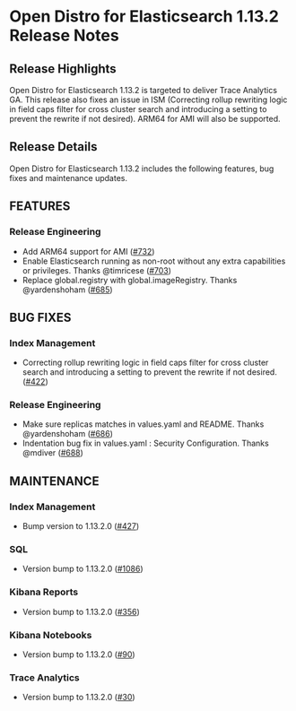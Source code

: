# Open Distro for Elasticsearch 1.13.2 Release Notes

## Release Highlights
Open Distro for Elasticsearch 1.13.2 is targeted to deliver Trace Analytics GA. This release also fixes an issue in ISM (Correcting rollup rewriting logic in field caps filter for cross cluster search and introducing a setting to prevent the rewrite if not desired). ARM64 for AMI will also be supported. 

## Release Details
Open Distro for Elasticsearch 1.13.2 includes the following features, bug fixes and maintenance updates.

## FEATURES

### Release Engineering
* Add ARM64 support for AMI ([#732](https://github.com/opendistro-for-elasticsearch/opendistro-build/pull/732))
* Enable Elasticsearch running as non-root without any extra capabilities or privileges. Thanks @timricese ([#703](https://github.com/opendistro-for-elasticsearch/opendistro-build/pull/703))
* Replace global.registry with global.imageRegistry. Thanks @yardenshoham ([#685](https://github.com/opendistro-for-elasticsearch/opendistro-build/pull/685))


## BUG FIXES

### Index Management
* Correcting rollup rewriting logic in field caps filter for cross cluster search and introducing a setting to prevent the rewrite if not desired. ([#422](https://github.com/opendistro-for-elasticsearch/index-management/pull/422))

### Release Engineering
* Make sure replicas matches in values.yaml and README. Thanks @yardenshoham ([#686](https://github.com/opendistro-for-elasticsearch/opendistro-build/pull/686))
* Indentation bug fix in values.yaml : Security Configuration. Thanks @mdiver ([#688](https://github.com/opendistro-for-elasticsearch/opendistro-build/pull/688))


## MAINTENANCE

### Index Management
* Bump version to 1.13.2.0 ([#427](https://github.com/opendistro-for-elasticsearch/index-management/pull/427))

### SQL
* Version bump to 1.13.2.0 ([#1086](https://github.com/opendistro-for-elasticsearch/sql/pull/1086))

### Kibana Reports
* Version bump to 1.13.2.0 ([#356](https://github.com/opendistro-for-elasticsearch/kibana-reports/pull/356))

### Kibana Notebooks
* Version bump to 1.13.2.0 ([#90](https://github.com/opendistro-for-elasticsearch/kibana-notebooks/pull/90))

### Trace Analytics
* Version bump to 1.13.2.0 ([#30](https://github.com/opendistro-for-elasticsearch/trace-analytics/pull/30))


